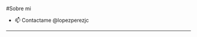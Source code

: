 #Sobre mi
- 📫 Contactame @lopezperezjc
***

<!---
LopezPerezJC/LopezPerezJC is a ✨ special ✨ repository because its `README.md` (this file) appears on your GitHub profile.
You can click the Preview link to take a look at your changes.
--->
